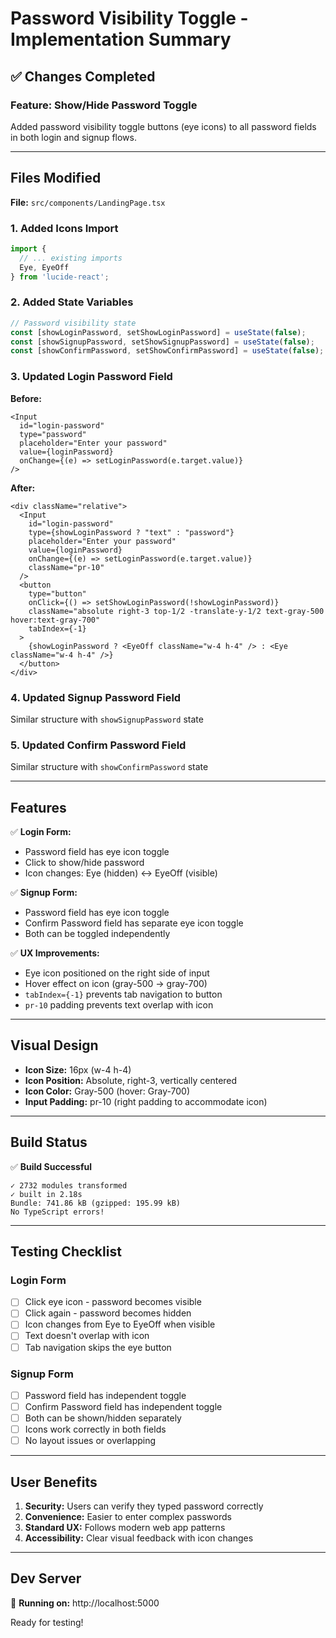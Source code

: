 # Password Visibility Toggle - Implementation Summary

## ✅ Changes Completed

### Feature: Show/Hide Password Toggle

Added password visibility toggle buttons (eye icons) to all password fields in both login and signup flows.

---

## Files Modified

**File:** `src/components/LandingPage.tsx`

### 1. Added Icons Import
```typescript
import { 
  // ... existing imports
  Eye, EyeOff
} from 'lucide-react';
```

### 2. Added State Variables
```typescript
// Password visibility state
const [showLoginPassword, setShowLoginPassword] = useState(false);
const [showSignupPassword, setShowSignupPassword] = useState(false);
const [showConfirmPassword, setShowConfirmPassword] = useState(false);
```

### 3. Updated Login Password Field
**Before:**
```tsx
<Input 
  id="login-password" 
  type="password" 
  placeholder="Enter your password"
  value={loginPassword}
  onChange={(e) => setLoginPassword(e.target.value)}
/>
```

**After:**
```tsx
<div className="relative">
  <Input 
    id="login-password" 
    type={showLoginPassword ? "text" : "password"}
    placeholder="Enter your password"
    value={loginPassword}
    onChange={(e) => setLoginPassword(e.target.value)}
    className="pr-10"
  />
  <button
    type="button"
    onClick={() => setShowLoginPassword(!showLoginPassword)}
    className="absolute right-3 top-1/2 -translate-y-1/2 text-gray-500 hover:text-gray-700"
    tabIndex={-1}
  >
    {showLoginPassword ? <EyeOff className="w-4 h-4" /> : <Eye className="w-4 h-4" />}
  </button>
</div>
```

### 4. Updated Signup Password Field
Similar structure with `showSignupPassword` state

### 5. Updated Confirm Password Field
Similar structure with `showConfirmPassword` state

---

## Features

✅ **Login Form:**
- Password field has eye icon toggle
- Click to show/hide password
- Icon changes: Eye (hidden) ↔ EyeOff (visible)

✅ **Signup Form:**
- Password field has eye icon toggle
- Confirm Password field has separate eye icon toggle
- Both can be toggled independently

✅ **UX Improvements:**
- Eye icon positioned on the right side of input
- Hover effect on icon (gray-500 → gray-700)
- `tabIndex={-1}` prevents tab navigation to button
- `pr-10` padding prevents text overlap with icon

---

## Visual Design

- **Icon Size:** 16px (w-4 h-4)
- **Icon Position:** Absolute, right-3, vertically centered
- **Icon Color:** Gray-500 (hover: Gray-700)
- **Input Padding:** pr-10 (right padding to accommodate icon)

---

## Build Status

✅ **Build Successful**
```
✓ 2732 modules transformed
✓ built in 2.18s
Bundle: 741.86 kB (gzipped: 195.99 kB)
No TypeScript errors!
```

---

## Testing Checklist

### Login Form
- [ ] Click eye icon - password becomes visible
- [ ] Click again - password becomes hidden
- [ ] Icon changes from Eye to EyeOff when visible
- [ ] Text doesn't overlap with icon
- [ ] Tab navigation skips the eye button

### Signup Form
- [ ] Password field has independent toggle
- [ ] Confirm Password field has independent toggle
- [ ] Both can be shown/hidden separately
- [ ] Icons work correctly in both fields
- [ ] No layout issues or overlapping

---

## User Benefits

1. **Security:** Users can verify they typed password correctly
2. **Convenience:** Easier to enter complex passwords
3. **Standard UX:** Follows modern web app patterns
4. **Accessibility:** Clear visual feedback with icon changes

---

## Dev Server

🚀 **Running on:** http://localhost:5000

Ready for testing!
